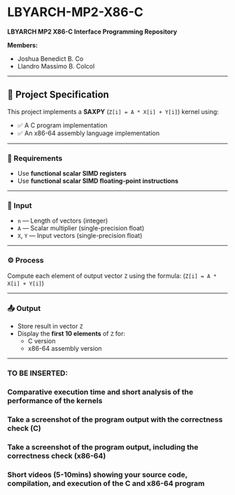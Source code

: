 # LBYARCH-MP2-X86-C

**LBYARCH MP2 X86-C Interface Programming Repository**

**Members:**  
- Joshua Benedict B. Co  
- Llandro Massimo B. Colcol

---

## 📌 Project Specification

This project implements a **SAXPY** (`Z[i] = A * X[i] + Y[i]`) kernel using:

- ✅ A C program implementation  
- ✅ An x86-64 assembly language implementation  

---

### 🔧 Requirements

- Use **functional scalar SIMD registers**
- Use **functional scalar SIMD floating-point instructions**

---

### 🧮 Input

- `n` — Length of vectors (integer)
- `A` — Scalar multiplier (single-precision float)
- `X`, `Y` — Input vectors (single-precision float)

---

### ⚙️ Process

Compute each element of output vector `Z` using the formula: (`Z[i] = A * X[i] + Y[i]`)

---

### 📤 Output

- Store result in vector `Z`
- Display the **first 10 elements** of `Z` for:
  - C version
  - x86-64 assembly version
 
---
### TO BE INSERTED:
### Comparative execution time and short analysis of the performance of the kernels
### Take a screenshot of the program output with the correctness check (C)
### Take a screenshot of the program output, including the correctness check (x86-64)
### Short videos (5-10mins) showing your source code, compilation, and execution of the C and x86-64 program
